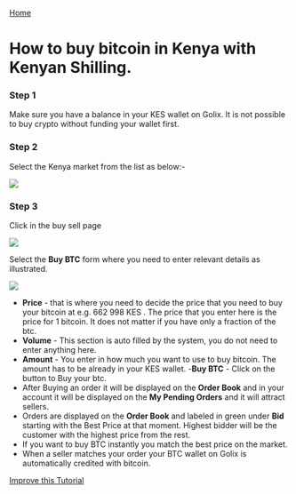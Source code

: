 [Home](/)
# How to buy bitcoin in Kenya with  Kenyan Shilling.

### Step 1 
Make sure you have a balance in your KES wallet on Golix. It is not possible to buy crypto without funding your wallet first.

### Step 2
Select the Kenya  market from the list as below:-


![
](https://lh3.googleusercontent.com/BFQRSE8KxSaJyvSL2zw6BAEiaPk4T1iEjyR5DJAoeopvz-eNempKeTYuMN9WE-RPwU_qCyrO61uN)


### Step 3

Click in the buy sell page

![
](https://lh3.googleusercontent.com/04MUq_1Xi1ym-IHKOOy1c7ZrwmY1KGCxZT16OA_p9w80oVqCn0WdSCJZdx98zwVPFwwfDHEhj3QJ)


Select the **Buy BTC** form where you need to enter relevant details as illustrated.

![
](https://lh3.googleusercontent.com/pSuoltRxLO2PFvPLkzq92BEmBsMXo5BZ3PJpLdPNAOR5WzloC5W4GPD6lgQNLdfcrRJf5uQ23Yln)


- **Price** - that is where you need to decide the price that you need to  buy your bitcoin at e.g. 662 998  KES . The price that you enter here  is the price for 1 bitcoin. It does not matter if you have only a fraction of the btc.
-  **Volume** - This section is auto filled by the system, you do not need to enter anything here.
- **Amount** - You enter in how much you want to use to buy bitcoin. The amount has to be already in your KES wallet.
-**Buy  BTC** - Click  on the button to Buy your btc.
- After Buying an order it will  be displayed  on the **Order Book**  and in your account it will be displayed on the **My Pending Orders** and it will attract sellers.
- Orders are displayed on the **Order Book**  and  labeled in green under **Bid** starting with the Best Price at that moment. Highest bidder will be the customer with the highest price from the rest.
- If you want to buy BTC instantly you match  the  best price on the market.
- When a  seller matches your order your BTC wallet on Golix  is automatically  credited with bitcoin.

[Improve this Tutorial](https://github.com/golixdotcom/guides/edit/master/trading/buy_btc_in_kenya_with_kes.md)

